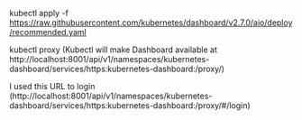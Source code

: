 kubectl apply -f https://raw.githubusercontent.com/kubernetes/dashboard/v2.7.0/aio/deploy/recommended.yaml


kubectl proxy (Kubectl will make Dashboard available at http://localhost:8001/api/v1/namespaces/kubernetes-dashboard/services/https:kubernetes-dashboard:/proxy/)

I used this URL to login (http://localhost:8001/api/v1/namespaces/kubernetes-dashboard/services/https:kubernetes-dashboard:/proxy/#/login)


